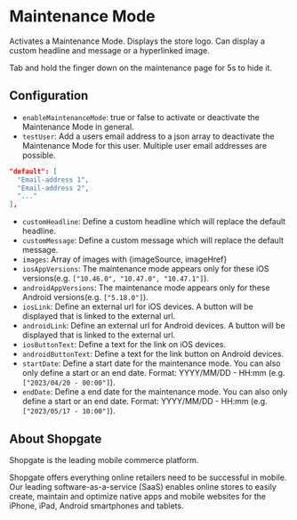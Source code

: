 # Maintenance Mode

Activates a Maintenance Mode. Displays the store logo. Can display a custom headline and message or a hyperlinked image.

Tab and hold the finger down on the maintenance page for 5s to hide it.

## Configuration

- `enableMaintenanceMode`: true or false to activate or deactivate the Maintenance Mode in general.
- `testUser`: Add a users email address to a json array to deactivate the Maintenance Mode for this user. Multiple user email addresses are possible.
```json
"default": [
  "Email-address 1",
  "Email-address 2",
  "..."
],
```
- `customHeadline`: Define a custom headline which will replace the default headline.
- `customMessage`: Define a custom message which will replace the default message.
- `images`: Array of images with {imageSource, imageHref}
- `iosAppVersions`: The maintenance mode appears only for these iOS versions(e.g. `["10.46.0", "10.47.0", "10.47.1"]`).
- `androidAppVersions`: The maintenance mode appears only for these Android versions(e.g. `["5.18.0"]`).
- `iosLink`: Define an external url for iOS devices. A button will be displayed that is linked to the external url.
- `androidLink`: Define an external url for Android devices. A button will be displayed that is linked to the external url.
- `iosButtonText`: Define a text for the link on iOS devices.
- `androidButtonText`: Define a text for the link button on Android devices.
- `startDate`: Define a start date for the maintenance mode. You can also only define a start or an end date. Format: YYYY/MM/DD - HH:mm (e.g. `["2023/04/20 - 00:00"]`).
- `endDate`: Define a end date for the maintenance mode. You can also only define a start or an end date. Format: YYYY/MM/DD - HH:mm (e.g. `["2023/05/17 - 10:00"]`).

## About Shopgate

Shopgate is the leading mobile commerce platform.

Shopgate offers everything online retailers need to be successful in mobile. Our leading
software-as-a-service (SaaS) enables online stores to easily create, maintain and optimize native
apps and mobile websites for the iPhone, iPad, Android smartphones and tablets.
